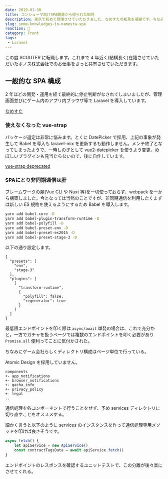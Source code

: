 ```yaml
---
date: 2019-01-30
title: コンシューマ向けSPA開発から得られた知見
description: 東京で初めて登壇させていただきました、なめすたの知見を凝縮です。ちなみに半年以上ぶりに、振り返らせていただいてます。
slug: some-knowledges-in-namesta-spa
reaction: 🔮
category: Front
tags: 
 - Laravel
---
```


この度 SCOUTER に転職します。これまで 4 年近く(結構長く)在籍させていただいたポノス株式会社でのお仕事をざっと共有させていただきます。

## 一般的な SPA 構成

2 年ほどの開発・運用を経て最終的に停止判断がなされてしまいましたが、管理画面並びにゲーム内のアプリ内ブラウザ等で Laravel を導入しています。

<a class="link-preview" href="https://namesta.net/">なめすた</a>

### 使えなくなった vue-strap

パッケージ選定は非常に悩みます。とくに DatePicker で採用、上記の事象が発生して Babel を導入も laravel-mix を更新するも動作しません。メンテ終了となってしまったようで、一時しのぎとして vue2-datepicker を使うよう変更。めぼしいプラグインも見当たらないので、後に自作しています。

<a class="link-preview" href="https://github.com/yuche/vue-strap#deprecated">vue-strap deprecated</a>

### SPAにとり非同期通信は肝

フレームワークの類(Vue CLI や Nuxt 等)を一切使っておらず、webpack を一から構築しました。今となっては当然のことですが、非同期通信を利用したくまずは新しい ES 規格を使えるようにするため Babel を導入します。

```bash
yarn add babel-core -D
yarn add babel-plugin-transform-runtime -D
yarn add babel-polyfill -D
yarn add babel-preset-env -D
yarn add babel-preset-es2015 -D
yarn add babel-preset-stage-3 -D
```

以下の通り設定します。

```.babelrc
{
  "presets": [
    "env",
    "stage-3"
  ],
  "plugins": [
    [
      "transform-runtime",
      {
        "polyfill": false,
        "regenerator": true
      }
    ]
  ]
}
```

最低限エンドポイントを叩く際は `async/await` 単発の場合は、これで充分かと。一方でガチャを扱うページでは複数のエンドポイントを叩く必要があり `Promise.all` 便利ってことに気付かされた。

ちなみにゲーム会社らしくディレクトリ構成はページ単位で行っている。

Atomic Design を採用していません。

```
components
+- app_notifications
+- browser_notifications
+- gacha_info
+- privacy_policy
+- legal
..
```

通信処理を各コンポーネントで行うことをせず、予め services ディレクトリに切り直すことをオススメする。

細かく言うと以下のように services のインスタンスを作って通信処理専用メソッドを叩けば良さそうです。

```ts
async fetch() {
    let apiService = new ApiService()
    const contractTagsData = await apiService.fetch()
}
```

エンドポイントのレスポンスを確認するユニットテストで、この分離が後々楽にさせてくれる。
